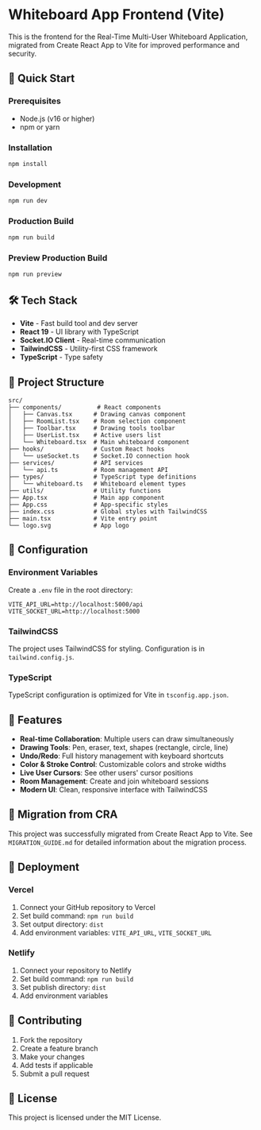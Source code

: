 # Whiteboard App Frontend (Vite)

This is the frontend for the Real-Time Multi-User Whiteboard Application, migrated from Create React App to Vite for improved performance and security.

## 🚀 Quick Start

### Prerequisites
- Node.js (v16 or higher)
- npm or yarn

### Installation
```bash
npm install
```

### Development
```bash
npm run dev
```

### Production Build
```bash
npm run build
```

### Preview Production Build
```bash
npm run preview
```

## 🛠 Tech Stack

- **Vite** - Fast build tool and dev server
- **React 19** - UI library with TypeScript
- **Socket.IO Client** - Real-time communication
- **TailwindCSS** - Utility-first CSS framework
- **TypeScript** - Type safety

## 📁 Project Structure

```
src/
├── components/          # React components
│   ├── Canvas.tsx      # Drawing canvas component
│   ├── RoomList.tsx    # Room selection component
│   ├── Toolbar.tsx     # Drawing tools toolbar
│   ├── UserList.tsx    # Active users list
│   └── Whiteboard.tsx  # Main whiteboard component
├── hooks/              # Custom React hooks
│   └── useSocket.ts    # Socket.IO connection hook
├── services/           # API services
│   └── api.ts          # Room management API
├── types/              # TypeScript type definitions
│   └── whiteboard.ts   # Whiteboard element types
├── utils/              # Utility functions
├── App.tsx             # Main app component
├── App.css             # App-specific styles
├── index.css           # Global styles with TailwindCSS
├── main.tsx            # Vite entry point
└── logo.svg            # App logo
```

## 🔧 Configuration

### Environment Variables
Create a `.env` file in the root directory:
```env
VITE_API_URL=http://localhost:5000/api
VITE_SOCKET_URL=http://localhost:5000
```

### TailwindCSS
The project uses TailwindCSS for styling. Configuration is in `tailwind.config.js`.

### TypeScript
TypeScript configuration is optimized for Vite in `tsconfig.app.json`.

## 🎯 Features

- **Real-time Collaboration**: Multiple users can draw simultaneously
- **Drawing Tools**: Pen, eraser, text, shapes (rectangle, circle, line)
- **Undo/Redo**: Full history management with keyboard shortcuts
- **Color & Stroke Control**: Customizable colors and stroke widths
- **Live User Cursors**: See other users' cursor positions
- **Room Management**: Create and join whiteboard sessions
- **Modern UI**: Clean, responsive interface with TailwindCSS

## 🔄 Migration from CRA

This project was successfully migrated from Create React App to Vite. See `MIGRATION_GUIDE.md` for detailed information about the migration process.

## 🚀 Deployment

### Vercel
1. Connect your GitHub repository to Vercel
2. Set build command: `npm run build`
3. Set output directory: `dist`
4. Add environment variables: `VITE_API_URL`, `VITE_SOCKET_URL`

### Netlify
1. Connect your repository to Netlify
2. Set build command: `npm run build`
3. Set publish directory: `dist`
4. Add environment variables

## 🤝 Contributing

1. Fork the repository
2. Create a feature branch
3. Make your changes
4. Add tests if applicable
5. Submit a pull request

## 📄 License

This project is licensed under the MIT License.
